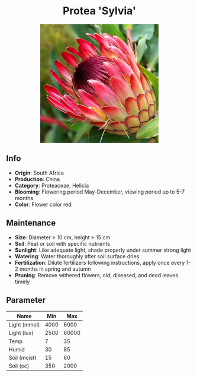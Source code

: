 <h1 align='center'>Protea 'Sylvia'</h1>
<p align="center">
    <img 
        align='center'
        width='320'
        src="../images/protea sylvia.png" 
        alt='Protea 'Sylvia'' />
</p>

## Info

 - **Origin**: South Africa
 - **Production**: China
 - **Category**: Proteaceae, Helicia
 - **Blooming**: Flowering period May-December, viewing period up to 5-7 months
 - **Color**: Flower color red

## Maintenance

 - **Size**: Diameter ≥ 10 cm, height ≥ 15 cm
 - **Soil**: Peat or soil with specific nutrients
 - **Sunlight**: Like adequate light, shade properly under summer strong light
 - **Watering**: Water thoroughly after soil surface dries
 - **Fertilization**: Dilute fertilizers following instructions, apply once every 1-2 months in spring and autumn
 - **Pruning**: Remove withered flowers, old, diseased, and dead leaves timely

## Parameter

| Name         | Min  | Max   |
|--------------|------|-------|
| Light (mmol) | 4000 | 6000  |
| Light (lux)  | 2500 | 60000 |
| Temp         | 7    | 35    |
| Humid        | 30   | 85    |
| Soil (moist) | 15   | 60    |
| Soil (ec)    | 350  | 2000  |